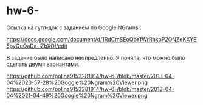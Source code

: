 # hw-6-

Ссылка на гугл-док с заданием по Google NGrams :

https://docs.google.com/document/d/1RdCmSEoQbYfWrRhkoP2ONZeKXYE5pyQuQaDa-IZbXOI/edit

В задание было написано неопредленно. Я поняла, что можно было сделать двумя вариантами. 

https://github.com/polina9153281914/hw-6-/blob/master/2018-04-04%2020-57-28%20Google%20Ngram%20Viewer.png
https://github.com/polina9153281914/hw-6-/blob/master/2018-04-04%2021-04-49%20Google%20Ngram%20Viewer.png
